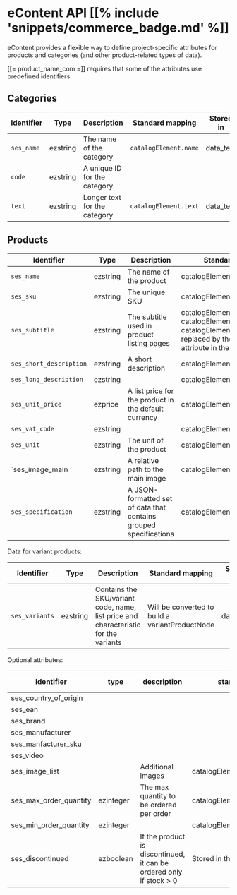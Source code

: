 # eContent API [[% include 'snippets/commerce_badge.md' %]]

eContent provides a flexible way to define project-specific attributes for products and categories (and other product-related types of data).

[[= product_name_com =]] requires that some of the attributes use predefined identifiers.

## Categories

|Identifier|Type|Description|Standard mapping|Stored in|
|--- |--- |--- |--- |--- |
|`ses_name`|ezstring|The name of the category|`catalogElement.name`|data_text|
|`code`|ezstring|A unique ID for the category|||
|`text`|ezstring|Longer text for the category|`catalogElement.text`|data_text|

## Products

|Identifier|Type|Description|Standard mapping|Stored in|
|--- |--- |--- |--- |--- |
|`ses_name`|ezstring|The name of the product|catalogElement.name|data_text|
|`ses_sku`|ezstring|The unique SKU|catalogElement.sku|data_text|
|`ses_subtitle`|ezstring|The subtitle used in product listing pages|catalogElement.text and catalogElement.subtitle</br>catalogElement.text will be replaced by the new `subtitle` attribute in the future|data_text|
|`ses_short_description`|ezstring|A short description|catalogElement.shortDescription|data_text|
|`ses_long_description`|ezstring||catalogElement.longDescription|data_text|
|`ses_unit_price`|ezprice|A list price for the product in the default currency|catalogElement.price|data_float|
|`ses_vat_code`|ezstring||catalogElement.vatCode|data_text||
|`ses_unit`|ezstring|The unit of the product|catalogElement.unit|data_text|
|`ses_image_main|ezstring|A relative path to the main image|catalogElement.mainImage|data_text|
|`ses_specification`|ezstring|A JSON-formatted set of data that contains grouped specifications|catalogElement.specifications|data_text|

Data for variant products:

| Identifier  | Type |Description     | Standard mapping   | Stored in  |
| -------- | -------- | ---------- | ------------------- | ---------- |
| `ses_variants` | ezstring | Contains the SKU/variant code, name, list price and characteristic for the variants | Will be converted to build a variantProductNode | data\_text |

Optional attributes:

|Identifier|type|description|standard mapping|Stored in|
|--- |--- |--- |--- |--- |
|ses_country_of_origin||||data_text|
|ses_ean||||data_text|
|ses_brand||||data_text|
|ses_manufacturer||||data_text|
|ses_manfacturer_sku||||data_text|
|ses_video||||data_text|
|ses_image_list||Additional images|catalogElement.imageList|data_text|
|ses_max_order_quantity|ezinteger|The max quantity to be ordered per order|catalogElement.maxOrderQuantity|data_int|
|ses_min_order_quantity|ezinteger||catalogElement.minOrderQuantity|data_int|
|ses_discontinued|ezboolean|If the product is discontinued, it can be ordered only if stock > 0|Stored in the dataMap|data_int|
